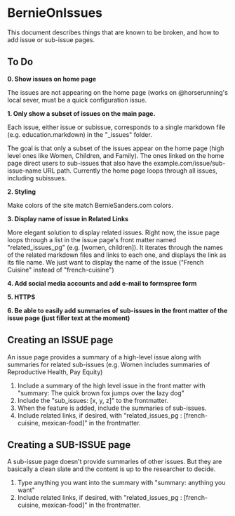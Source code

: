 # BernieOnIssues

This document describes things that are known to be broken, and how to add issue or sub-issue pages.

## To Do

**0. Show issues on home page**

The issues are not appearing on the home page (works on @horserunning's local sever, must be a quick configuration issue.

**1. Only show a subset of issues on the main page.**

Each issue, either issue or subissue, corresponds to a single markdown file (e.g. education.markdown) in the "_issues" folder.

The goal is that only a subset of the issues appear on the home page (high level ones like Women, Children, and Family). The ones linked on the home page direct users to sub-issues that also have the example.com/issue/sub-issue-name URL path. Currently the home page loops through all issues, including subissues.

**2. Styling**

Make colors of the site match BernieSanders.com colors.

**3. Display name of issue in Related Links**

More elegant solution to display related issues. Right now, the issue page loops through a list in the issue page's front matter named "related_issues_pg" (e.g. [women, children]). It iterates through the names of the related markdown files and links to each one, and displays the link as its file name. We just want to display the name of the issue ("French Cuisine" instead of "french-cuisine")

**4. Add social media accounts and add e-mail to formspree form**

**5. HTTPS**

**6. Be able to easily add summaries of sub-issues in the front matter of the issue page (just filler text at the moment)**


## Creating an ISSUE page
An issue page provides a summary of a high-level issue along with summaries for related sub-issues (e.g. Women includes summaries of Reproductive Health, Pay Equity)

1. Include a summary of the high level issue in the front matter with "summary: The quick brown fox jumps over the lazy dog"
2. Include the "sub_issues: [x, y, z]" to the frontmatter.
3. When the feature is added, include the summaries of sub-issues.
3. Include related links, if desired, with "related_issues_pg : [french-cuisine, mexican-food]" in the frontmatter.

## Creating a SUB-ISSUE page
A sub-issue page doesn't provide summaries of other issues. But they are basically a clean slate and the content is up to the researcher to decide. 

1. Type anything you want into the summary with "summary: anything you want"
2. Include related links, if desired, with "related_issues_pg : [french-cuisine, mexican-food]" in the frontmatter.